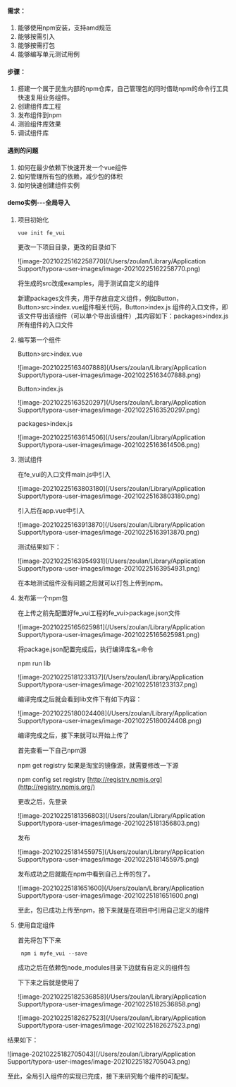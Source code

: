 #### 需求：

1. 能够使用npm安装，支持amd规范
2. 能够按需引入
3. 能够按需打包
4. 能够编写单元测试用例

#### 步骤：

1. 搭建一个属于民生内部的npm仓库，自己管理包的同时借助npm的命令行工具快速复用业务组件。
2. 创建组件库工程
3. 发布组件到npm
4. 测验组件库效果
5. 调试组件库

#### 遇到的问题

1. 如何在最少依赖下快速开发一个vue组件
2. 如何管理所有包的依赖，减少包的体积
3. 如何快速创建组件实例

#### 



#### demo实例---全局导入

1. 项目初始化

   ```
   vue init fe_vui
   ```

   更改一下项目目录，更改的目录如下

   

   ![image-20210225162258770](/Users/zoulan/Library/Application Support/typora-user-images/image-20210225162258770.png)

   将生成的src改成examples，用于测试自定义的组件

   新建packages文件夹，用于存放自定义组件，例如Button，Button>src>index.vue组件相关代码，Button>index.js 组件的入口文件，即该文件导出该组件（可以单个导出该组件）,其内容如下：packages>index.js所有组件的入口文件

2. 编写第一个组件

   Button>src>index.vue

   ![image-20210225163407888](/Users/zoulan/Library/Application Support/typora-user-images/image-20210225163407888.png)

   Button>index.js

   ![image-20210225163520297](/Users/zoulan/Library/Application Support/typora-user-images/image-20210225163520297.png)

   packages>index.js

   ![image-20210225163614506](/Users/zoulan/Library/Application Support/typora-user-images/image-20210225163614506.png)

3. 测试组件

   在fe_vui的入口文件main.js中引入

   ![image-20210225163803180](/Users/zoulan/Library/Application Support/typora-user-images/image-20210225163803180.png)

   引入后在app.vue中引入

   ![image-20210225163913870](/Users/zoulan/Library/Application Support/typora-user-images/image-20210225163913870.png)

   测试结果如下：

   ![image-20210225163954931](/Users/zoulan/Library/Application Support/typora-user-images/image-20210225163954931.png)

   在本地测试组件没有问题之后就可以打包上传到npm。

4. 发布第一个npm包

   在上传之前先配置好fe_vui工程的fe_vui>package.json文件

   ![image-20210225165625981](/Users/zoulan/Library/Application Support/typora-user-images/image-20210225165625981.png)

   将package.json配置完成后，执行编译库名=命令

   npm run lib

   ![image-20210225181233137](/Users/zoulan/Library/Application Support/typora-user-images/image-20210225181233137.png)

   编译完成之后就会看到lib文件下有如下内容：

   ![image-20210225180024408](/Users/zoulan/Library/Application Support/typora-user-images/image-20210225180024408.png)

   编译完成之后，接下来就可以开始上传了

   首先查看一下自己npm源

   npm get registry  如果是淘宝的镜像源，就需要修改一下源

   npm config set registry [http://registry.npmjs.org](http://registry.npmjs.org/)

   更改之后，先登录

   ![image-20210225181356803](/Users/zoulan/Library/Application Support/typora-user-images/image-20210225181356803.png)

   发布

   ![image-20210225181455975](/Users/zoulan/Library/Application Support/typora-user-images/image-20210225181455975.png)

   发布成功之后就能在npm中看到自己上传的包了。

   ![image-20210225181651600](/Users/zoulan/Library/Application Support/typora-user-images/image-20210225181651600.png)

   至此，包已成功上传至npm，接下来就是在项目中引用自己定义的组件

5. 使用自定组件

   首先将包下下来

   ```
    npm i myfe_vui --save
   ```

   成功之后在依赖包node_modules目录下边就有自定义的组件包

   下下来之后就是使用了

   ![image-20210225182536858](/Users/zoulan/Library/Application Support/typora-user-images/image-20210225182536858.png)

   ![image-20210225182627523](/Users/zoulan/Library/Application Support/typora-user-images/image-20210225182627523.png)

结果如下：

![image-20210225182705043](/Users/zoulan/Library/Application Support/typora-user-images/image-20210225182705043.png)



至此，全局引入组件的实现已完成，接下来研究每个组件的可配型。







